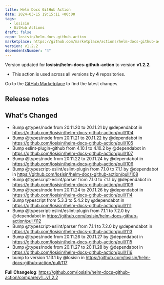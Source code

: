 ```yaml
---
title: Helm Docs GitHub Action
date: 2024-03-15 19:15:11 +00:00
tags:
  - losisin
  - GitHub Actions
draft: false
repo: losisin/helm-docs-github-action
marketplace: https://github.com/marketplace/actions/helm-docs-github-action
version: v1.2.2
dependentsNumber: "4"
---
```



Version updated for **losisin/helm-docs-github-action** to version **v1.2.2**.
- This action is used across all versions by **4** repositories.

Go to the [GitHub Marketplace](https://github.com/marketplace/actions/helm-docs-github-action) to find the latest changes.

## Release notes

## What's Changed
* Bump @types/node from 20.11.20 to 20.11.21 by @dependabot in https://github.com/losisin/helm-docs-github-action/pull/104
* Bump @types/node from 20.11.21 to 20.11.22 by @dependabot in https://github.com/losisin/helm-docs-github-action/pull/105
* Bump eslint-plugin-github from 4.10.1 to 4.10.2 by @dependabot in https://github.com/losisin/helm-docs-github-action/pull/107
* Bump @types/node from 20.11.22 to 20.11.24 by @dependabot in https://github.com/losisin/helm-docs-github-action/pull/106
* Bump @typescript-eslint/eslint-plugin from 7.1.0 to 7.1.1 by @dependabot in https://github.com/losisin/helm-docs-github-action/pull/108
* Bump @typescript-eslint/parser from 7.1.0 to 7.1.1 by @dependabot in https://github.com/losisin/helm-docs-github-action/pull/109
* Bump @types/node from 20.11.24 to 20.11.26 by @dependabot in https://github.com/losisin/helm-docs-github-action/pull/114
* Bump typescript from 5.3.3 to 5.4.2 by @dependabot in https://github.com/losisin/helm-docs-github-action/pull/111
* Bump @typescript-eslint/eslint-plugin from 7.1.1 to 7.2.0 by @dependabot in https://github.com/losisin/helm-docs-github-action/pull/112
* Bump @typescript-eslint/parser from 7.1.1 to 7.2.0 by @dependabot in https://github.com/losisin/helm-docs-github-action/pull/113
* Bump @types/node from 20.11.26 to 20.11.27 by @dependabot in https://github.com/losisin/helm-docs-github-action/pull/115
* Bump @types/node from 20.11.27 to 20.11.28 by @dependabot in https://github.com/losisin/helm-docs-github-action/pull/116
* bump to version 1.13.1 by @losisin in https://github.com/losisin/helm-docs-github-action/pull/117


**Full Changelog**: https://github.com/losisin/helm-docs-github-action/compare/v1...v1.2.2
